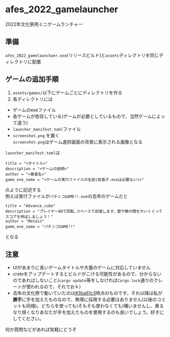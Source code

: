 # afes_2022_gamelauncher
2022年文化祭用ミニゲームランチャー

## 準備
`afes_2022_gamelaunchaer.exe`(リリースビルド)と`assets`ディレクトリを同じディレクトリに配置

## ゲームの追加手順

1. `assets/games/`以下にゲームごとにディレクトリを作る
1. 各ディレクトリには
- ゲームのexeファイル
- 各ゲームが依存している(ゲームが必要としているもので、当然ゲームによって違う)
- `launcher_manifest.toml`ファイル
- `screenshot.png`
を置く  
`screenshot.png`はゲーム選択画面の背景に表示される画像となる  
  
`launcher_manifest.toml`は
```
title = "<タイトル>"
description = "<ゲームの説明>"
author = "<著者名>"
game_exe_name = "<ゲームの実行ファイルの名前(拡張子.exeは必要ない)>"
```
のように記述する  
例えば実行ファイルが`パチンコGAME!!.exe`の去年のゲームだと
```
title = "Advance_cube"
description = "プレイヤーADで回転,スペースで前進します。壁や敵の間をかいくぐってスコアを伸ばしましょう！"
author = "Metain"
game_exe_name = "パチンコGAME!!"
```
となる

## 注意

- UIがあまりに長いゲームタイトルや大量のゲームに対応していません
- crateをアップデートするとビルドがこける可能性があるので、分からないのであればしないこと(`cargo update`等をしなければ`Cargo.lock`通りのクレートが使われるので、それでおｋ)
- 去年の文化祭で動いていたのは[#3ba61c3](https://github.com/nost15459/afes_2022_gamelauncher/commit/3ba61c3775ab05f7af6aae9cf5f34086e20254ec)時点のものです、それ以降は私が**勝手**に手を加えたものなので、無理に採用する必要はありません(以後のコミットも同様)。どちらを使っても(そもそも使わなくても)構いませんし、煮るなり焼くなりあなたが手を加えたものを使用するのも良いでしょう。好きにしてください。

何か質問などがあれば気軽にどうぞ
